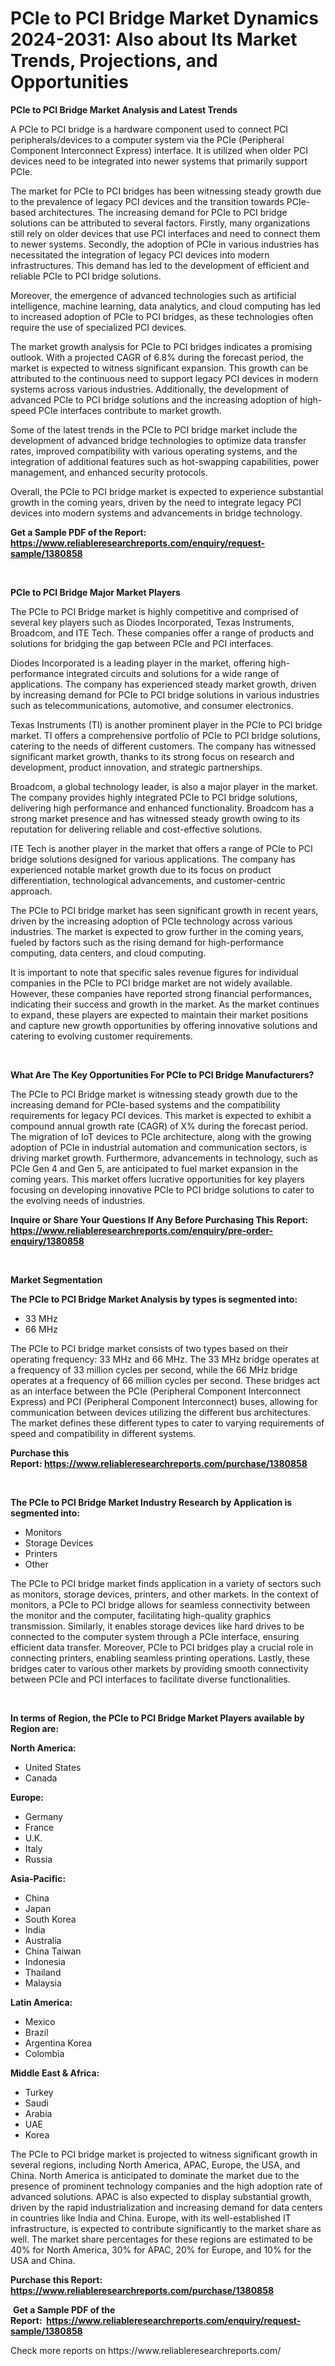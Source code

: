 <p><h1>PCIe to PCI Bridge Market Dynamics 2024-2031: Also about Its Market Trends, Projections, and Opportunities</h1></p><p><strong>PCIe to PCI Bridge Market Analysis and Latest Trends</strong></p>
<p><p>A PCIe to PCI bridge is a hardware component used to connect PCI peripherals/devices to a computer system via the PCIe (Peripheral Component Interconnect Express) interface. It is utilized when older PCI devices need to be integrated into newer systems that primarily support PCIe.</p><p>The market for PCIe to PCI bridges has been witnessing steady growth due to the prevalence of legacy PCI devices and the transition towards PCIe-based architectures. The increasing demand for PCIe to PCI bridge solutions can be attributed to several factors. Firstly, many organizations still rely on older devices that use PCI interfaces and need to connect them to newer systems. Secondly, the adoption of PCIe in various industries has necessitated the integration of legacy PCI devices into modern infrastructures. This demand has led to the development of efficient and reliable PCIe to PCI bridge solutions.</p><p>Moreover, the emergence of advanced technologies such as artificial intelligence, machine learning, data analytics, and cloud computing has led to increased adoption of PCIe to PCI bridges, as these technologies often require the use of specialized PCI devices.</p><p>The market growth analysis for PCIe to PCI bridges indicates a promising outlook. With a projected CAGR of 6.8% during the forecast period, the market is expected to witness significant expansion. This growth can be attributed to the continuous need to support legacy PCI devices in modern systems across various industries. Additionally, the development of advanced PCIe to PCI bridge solutions and the increasing adoption of high-speed PCIe interfaces contribute to market growth.</p><p>Some of the latest trends in the PCIe to PCI bridge market include the development of advanced bridge technologies to optimize data transfer rates, improved compatibility with various operating systems, and the integration of additional features such as hot-swapping capabilities, power management, and enhanced security protocols.</p><p>Overall, the PCIe to PCI bridge market is expected to experience substantial growth in the coming years, driven by the need to integrate legacy PCI devices into modern systems and advancements in bridge technology.</p></p>
<p><strong>Get a Sample PDF of the Report:&nbsp; <a href="https://www.reliableresearchreports.com/enquiry/request-sample/1380858">https://www.reliableresearchreports.com/enquiry/request-sample/1380858</a></strong></p>
<p>&nbsp;</p>
<p><strong>PCIe to PCI Bridge Major Market Players</strong></p>
<p><p>The PCIe to PCI Bridge market is highly competitive and comprised of several key players such as Diodes Incorporated, Texas Instruments, Broadcom, and ITE Tech. These companies offer a range of products and solutions for bridging the gap between PCIe and PCI interfaces.</p><p>Diodes Incorporated is a leading player in the market, offering high-performance integrated circuits and solutions for a wide range of applications. The company has experienced steady market growth, driven by increasing demand for PCIe to PCI bridge solutions in various industries such as telecommunications, automotive, and consumer electronics.</p><p>Texas Instruments (TI) is another prominent player in the PCIe to PCI bridge market. TI offers a comprehensive portfolio of PCIe to PCI bridge solutions, catering to the needs of different customers. The company has witnessed significant market growth, thanks to its strong focus on research and development, product innovation, and strategic partnerships.</p><p>Broadcom, a global technology leader, is also a major player in the market. The company provides highly integrated PCIe to PCI bridge solutions, delivering high performance and enhanced functionality. Broadcom has a strong market presence and has witnessed steady growth owing to its reputation for delivering reliable and cost-effective solutions.</p><p>ITE Tech is another player in the market that offers a range of PCIe to PCI bridge solutions designed for various applications. The company has experienced notable market growth due to its focus on product differentiation, technological advancements, and customer-centric approach.</p><p>The PCIe to PCI bridge market has seen significant growth in recent years, driven by the increasing adoption of PCIe technology across various industries. The market is expected to grow further in the coming years, fueled by factors such as the rising demand for high-performance computing, data centers, and cloud computing.</p><p>It is important to note that specific sales revenue figures for individual companies in the PCIe to PCI bridge market are not widely available. However, these companies have reported strong financial performances, indicating their success and growth in the market. As the market continues to expand, these players are expected to maintain their market positions and capture new growth opportunities by offering innovative solutions and catering to evolving customer requirements.</p></p>
<p>&nbsp;</p>
<p><strong>What Are The Key Opportunities For PCIe to PCI Bridge Manufacturers?</strong></p>
<p><p>The PCIe to PCI Bridge market is witnessing steady growth due to the increasing demand for PCIe-based systems and the compatibility requirements for legacy PCI devices. This market is expected to exhibit a compound annual growth rate (CAGR) of X% during the forecast period. The migration of IoT devices to PCIe architecture, along with the growing adoption of PCIe in industrial automation and communication sectors, is driving market growth. Furthermore, advancements in technology, such as PCIe Gen 4 and Gen 5, are anticipated to fuel market expansion in the coming years. This market offers lucrative opportunities for key players focusing on developing innovative PCIe to PCI bridge solutions to cater to the evolving needs of industries.</p></p>
<p><strong>Inquire or Share Your Questions If Any Before Purchasing This Report: <a href="https://www.reliableresearchreports.com/enquiry/pre-order-enquiry/1380858">https://www.reliableresearchreports.com/enquiry/pre-order-enquiry/1380858</a></strong></p>
<p>&nbsp;</p>
<p><strong>Market Segmentation</strong></p>
<p><strong>The PCIe to PCI Bridge Market Analysis by types is segmented into:</strong></p>
<p><ul><li>33 MHz</li><li>66 MHz</li></ul></p>
<p><p>The PCIe to PCI bridge market consists of two types based on their operating frequency: 33 MHz and 66 MHz. The 33 MHz bridge operates at a frequency of 33 million cycles per second, while the 66 MHz bridge operates at a frequency of 66 million cycles per second. These bridges act as an interface between the PCIe (Peripheral Component Interconnect Express) and PCI (Peripheral Component Interconnect) buses, allowing for communication between devices utilizing the different bus architectures. The market defines these different types to cater to varying requirements of speed and compatibility in different systems.</p></p>
<p><strong>Purchase this Report:&nbsp;<a href="https://www.reliableresearchreports.com/purchase/1380858">https://www.reliableresearchreports.com/purchase/1380858</a></strong></p>
<p>&nbsp;</p>
<p><strong>The PCIe to PCI Bridge Market Industry Research by Application is segmented into:</strong></p>
<p><ul><li>Monitors</li><li>Storage Devices</li><li>Printers</li><li>Other</li></ul></p>
<p><p>The PCIe to PCI bridge market finds application in a variety of sectors such as monitors, storage devices, printers, and other markets. In the context of monitors, a PCIe to PCI bridge allows for seamless connectivity between the monitor and the computer, facilitating high-quality graphics transmission. Similarly, it enables storage devices like hard drives to be connected to the computer system through a PCIe interface, ensuring efficient data transfer. Moreover, PCIe to PCI bridges play a crucial role in connecting printers, enabling seamless printing operations. Lastly, these bridges cater to various other markets by providing smooth connectivity between PCIe and PCI interfaces to facilitate diverse functionalities.</p></p>
<p>&nbsp;</p>
<p><strong>In terms of Region, the PCIe to PCI Bridge Market Players available by Region are:</strong></p>
<p>
    <p> <strong> North America: </strong>
        <ul>
            <li>United States</li>
            <li>Canada</li>
        </ul>
        </p> 
    <p> <strong> Europe: </strong>
        <ul>
            <li>Germany</li>
            <li>France</li>
            <li>U.K.</li>
            <li>Italy</li>
            <li>Russia</li>
        </ul>
        </p> 
    <p> <strong> Asia-Pacific: </strong>
        <ul>
            <li>China</li>
            <li>Japan</li>
            <li>South Korea</li>
            <li>India</li>
            <li>Australia</li>
            <li>China Taiwan</li>
            <li>Indonesia</li>
            <li>Thailand</li>
            <li>Malaysia</li>
        </ul>
        </p> 
    <p> <strong> Latin America: </strong>
        <ul>
            <li>Mexico</li>
            <li>Brazil</li>
            <li>Argentina Korea</li>
            <li>Colombia</li>
        </ul>
        </p> 
    <p> <strong> Middle East & Africa: </strong>
        <ul>
            <li>Turkey</li>
            <li>Saudi</li>
            <li>Arabia</li>
            <li>UAE</li>
            <li>Korea</li>
        </ul>
    </p>
    </p>
<p><p>The PCIe to PCI bridge market is projected to witness significant growth in several regions, including North America, APAC, Europe, the USA, and China. North America is anticipated to dominate the market due to the presence of prominent technology companies and the high adoption rate of advanced solutions. APAC is also expected to display substantial growth, driven by the rapid industrialization and increasing demand for data centers in countries like India and China. Europe, with its well-established IT infrastructure, is expected to contribute significantly to the market share as well. The market share percentages for these regions are estimated to be 40% for North America, 30% for APAC, 20% for Europe, and 10% for the USA and China.</p></p>
<p><strong>Purchase this Report: <a href="https://www.reliableresearchreports.com/purchase/1380858">https://www.reliableresearchreports.com/purchase/1380858</a></strong></p>
<p>&nbsp;<strong>Get a Sample PDF of the Report:&nbsp;&nbsp;<a href="https://www.reliableresearchreports.com/enquiry/request-sample/1380858">https://www.reliableresearchreports.com/enquiry/request-sample/1380858</a></strong></p>
<p><strong></strong></p>
<p>Check more reports on https://www.reliableresearchreports.com/</p>